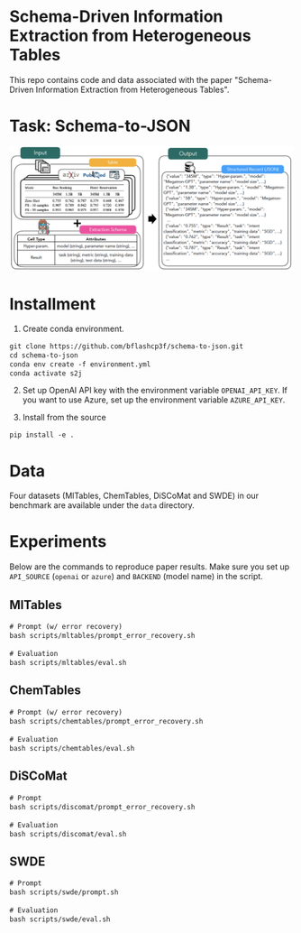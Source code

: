 Schema-Driven Information Extraction from Heterogeneous Tables
===============================================================================

This repo contains code and data associated with the paper "Schema-Driven Information Extraction from Heterogeneous Tables".

# Task: Schema-to-JSON
<img src="figures/task.png" >


<!-- # Method: InstrucTE
<img src="figures/method.png" > -->

# Installment

1. Create conda environment.
```
git clone https://github.com/bflashcp3f/schema-to-json.git
cd schema-to-json
conda env create -f environment.yml
conda activate s2j
```

2. Set up OpenAI API key with the environment variable `OPENAI_API_KEY`. If you want to use Azure, set up the environment variable `AZURE_API_KEY`.

3. Install from the source
```
pip install -e .
```

# Data
Four datasets (MlTables, ChemTables, DiSCoMat and SWDE) in our benchmark are available under the `data` directory.

# Experiments

Below are the commands to reproduce paper results. Make sure you set up `API_SOURCE` (`openai` or `azure`) and `BACKEND` (model name) in the script.


## MlTables

```
# Prompt (w/ error recovery)
bash scripts/mltables/prompt_error_recovery.sh

# Evaluation
bash scripts/mltables/eval.sh
```

## ChemTables

```
# Prompt (w/ error recovery)
bash scripts/chemtables/prompt_error_recovery.sh

# Evaluation
bash scripts/chemtables/eval.sh
```

## DiSCoMat

```
# Prompt
bash scripts/discomat/prompt_error_recovery.sh

# Evaluation
bash scripts/discomat/eval.sh
```


## SWDE

```
# Prompt
bash scripts/swde/prompt.sh

# Evaluation
bash scripts/swde/eval.sh
```

<!-- # TODO
- [ ] Add code for open-source models.
- [ ] Clean and upload pre-processing code. -->